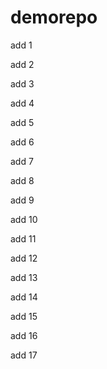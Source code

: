 # demorepo

add 1

add 2

add 3

add 4

add 5

add 6

add 7

add 8

add 9

add 10

add 11

add 12

add 13

add 14

add 15

add 16

add 17
